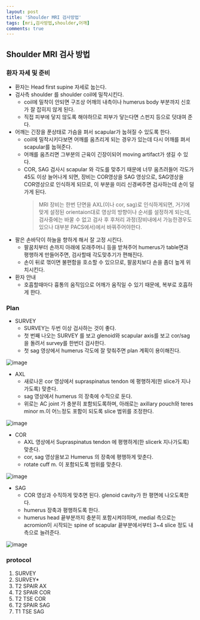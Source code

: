 ```yaml
---
layout: post
title: 'Shoulder MRI 검사방법'
tags: [mri,검사방법,shoulder,어깨]
comments: true
---
```


## Shoulder MRI 검사 방법

### 환자 자세 및 준비
- 환자는 Head first supine 자세로 눕는다.
- 검사측 shoulder 를 shoulder coil에 밀착시킨다. 
    - coil에 밀착이 안되면 구조상 어깨의 내측이나 humerus body 부분까지 신호가 잘 잡히지 않게 된다.
    - 직접 피부에 닿지 않도록 해야하므로 피부가 닿는다면 스펀지 등으로 덧대여 준다.
- 어깨는 긴장을 푼상태로 가슴을 펴서 scapular가 눕혀질 수 있도록 한다.
    - coil에 밀착시키다보면 어깨를 움츠리게 되는 경우가 있는데 다시 어깨를 펴서 scapular를 눕혀준다.
    - 어깨를 움츠리면 그부분의 근육이 긴장이되어 moving artifact가 생길 수 있다.
    - COR, SAG 검사시 scapular 와 각도를 맞추기 때문에 너무 움츠려들어 각도가 45도 이상 늘어나게 되면, 장비는 COR영상을 SAG 영상으로, SAG영상을 COR영상으로 인식하게 되므로, 이 부분을 미리 신경써주면 검사하는데 손이 덜 가게 된다.
        > MRI 장비는 한번 단면을 AXL(이나 cor, sag)로 인식하게되면, 거기에 맞게 설정된 orientaion대로 영상의 방향이나 순서를 설정하게 되는데, 검사중에는 바꿀 수 없고 검사 후 후처리 과정(장비내에서 가능한경우도 있으나 대부분 PACS에서)에서 바꿔주어야한다.
- 팔은 손바닥이 하늘을 향하게 해서 잘 고정 시킨다.
    - 팔꿈치부터 손까지 아래에 모래주머니 등을 받쳐주어 humerus가 table면과 평행하게 만들어주면, 검사할때 각도맞추기가 편해진다. 
    - 손이 뒤로 꺾이면 불편함을 호소할 수 있으므로, 팔꿈치보다 손을 좀더 높게 위치시킨다.
- 환자 안내
    - 호흡할때마다 흉통의 움직임으로 어깨가 움직일 수 있기 때문에, 복부로 호흡하게 한다.

### Plan
- SURVEY
    - SURVEY는 두번 이상 검사하는 것이 좋다.
    - 첫 번째 나오는 SURVEY 를 보고 glenoid와 scapular axis를 보고 cor/sag 을 돌려서 survey를 한번더 검사한다. 
    - 첫 sag 영상에서 humerus 각도에 잘 맞춰주면 plan 계획이 용이해진다.  

![image](https://github.com/woobinww/woobinww.github.io/assets/111553878/486a159a-86e0-41d4-9977-20a69bce20ae)  

- AXL
    - 새로나온 cor 영상에서 supraspinatus tendon 에 평행하게(한 slice가 지나가도록) 맞춘다.
    - sag 영상에서 humerus 의 장축에 수직으로 둔다.
    - 위로는 AC joint 가 충분히 포함되도록하며, 아래로는 axillary pouch와 teres minor m.이 어느정도 포함이 되도록 slice 범위를 조정한다.  

![image](https://github.com/woobinww/woobinww.github.io/assets/111553878/5a4c0923-3f91-45c0-be26-cc51b6894540)  

- COR 
    - AXL 영상에서 Supraspinatus tendon 에 평행하게(한 slicerk 지나가도록) 맞춘다.
    - cor, sag 영상을보고 Humerus 의 장축에 평행하게 맞춘다.
    - rotate cuff m. 이 포함되도록 범위를 맞춘다.  

![image](https://github.com/woobinww/woobinww.github.io/assets/111553878/2dfe0e50-35ca-41d9-8208-feb12fff08b2)  

- SAG
    - COR 영상과 수직하게 맞추면 된다. glenoid cavity가 한 평면에 나오도록한다.
    - humerus 장축과 평행하도록 한다.
    - humerus head 끝부분까지 충분히 포함시켜야하며, medial 측으로는 acromion이 시작되는 spine of scapular 끝부분에서부터 3~4 slice 정도 내측으로 늘려준다.  
    
![image](https://github.com/woobinww/woobinww.github.io/assets/111553878/3939e22b-f5ab-4001-9556-8cc98afa1b23)  


### protocol
1. SURVEY
2. SURVEY*
3. T2 SPAIR AX
4. T2 SPAIR COR
5. T2 TSE COR
6. T2 SPAIR SAG
7. T1 TSE SAG
